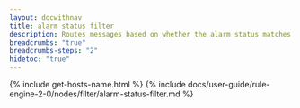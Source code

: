 ```yaml
---
layout: docwithnav
title: alarm status filter
description: Routes messages based on whether the alarm status matches configured statuses.
breadcrumbs: "true"
breadcrumbs-steps: "2"
hidetoc: "true"
---
```


{% include get-hosts-name.html %}
{% include docs/user-guide/rule-engine-2-0/nodes/filter/alarm-status-filter.md %}
